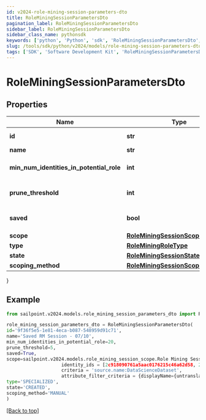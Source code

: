 ```yaml
---
id: v2024-role-mining-session-parameters-dto
title: RoleMiningSessionParametersDto
pagination_label: RoleMiningSessionParametersDto
sidebar_label: RoleMiningSessionParametersDto
sidebar_class_name: pythonsdk
keywords: ['python', 'Python', 'sdk', 'RoleMiningSessionParametersDto', 'V2024RoleMiningSessionParametersDto'] 
slug: /tools/sdk/python/v2024/models/role-mining-session-parameters-dto
tags: ['SDK', 'Software Development Kit', 'RoleMiningSessionParametersDto', 'V2024RoleMiningSessionParametersDto']
---
```


# RoleMiningSessionParametersDto


## Properties

Name | Type | Description | Notes
------------ | ------------- | ------------- | -------------
**id** | **str** | The ID of the role mining session | [optional] 
**name** | **str** | The session's saved name | [optional] 
**min_num_identities_in_potential_role** | **int** | Minimum number of identities in a potential role | [optional] 
**prune_threshold** | **int** | The prune threshold to be used or null to calculate prescribedPruneThreshold | [optional] 
**saved** | **bool** | The session's saved status | [optional] [default to True]
**scope** | [**RoleMiningSessionScope**](role-mining-session-scope) |  | [optional] 
**type** | [**RoleMiningRoleType**](role-mining-role-type) |  | [optional] 
**state** | [**RoleMiningSessionState**](role-mining-session-state) |  | [optional] 
**scoping_method** | [**RoleMiningSessionScopingMethod**](role-mining-session-scoping-method) |  | [optional] 
}

## Example

```python
from sailpoint.v2024.models.role_mining_session_parameters_dto import RoleMiningSessionParametersDto

role_mining_session_parameters_dto = RoleMiningSessionParametersDto(
id='9f36f5e5-1e81-4eca-b087-548959d91c71',
name='Saved RM Session - 07/10',
min_num_identities_in_potential_role=20,
prune_threshold=5,
saved=True,
scope=sailpoint.v2024.models.role_mining_session_scope.Role Mining Session Scope(
                    identity_ids = [2c918090761a5aac0176215c46a62d58, 2c918090761a5aac01722015c46a62d42], 
                    criteria = 'source.name:DataScienceDataset', 
                    attribute_filter_criteria = {displayName={untranslated=Location: Miami}, ariaLabel={untranslated=Location: Miami}, data={displayName={translateKey=IDN.IDENTITY_ATTRIBUTES.LOCATION}, name=location, operator=EQUALS, values=[Miami]}}, ),
type='SPECIALIZED',
state='CREATED',
scoping_method='MANUAL'
)

```
[[Back to top]](#) 

